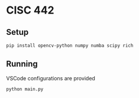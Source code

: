 # CISC 442

## Setup

```bash
pip install opencv-python numpy numba scipy rich
```

## Running

VSCode configurations are provided

```bash
python main.py
```